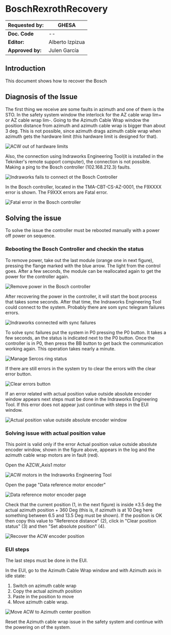 # BoschRexrothRecovery

| **Requested by:** | **GHESA** |
| --- | --- |
| **Doc. Code** | -- |
| **Editor:** | Alberto Izpizua |
| **Approved by:** | Julen García |

## Introduction

This document shows how to recover the Bosch

## Diagnosis of the Issue

The first thing we receive are some faults in azimuth and one of them is the STO. In the safety system window the interlock for the AZ cable wrap lim+ or AZ cable wrap lim-.
Going to the Azimuth Cable Wrap window the position distance from azimuth and azimuth cable wrap is bigger than about 3 deg. This is not possible, since azimuth drags azimuth cable wrap when azimuth gets the hardware limit (this hardware limit is designed for that).

![ACW out of hardware limits](Figures/AcwOutOfHardwareLimits.png)

Also, the connection using Indraworks Engineering Tool(it is installed in the Tekniker's remote support computer), the connection is not possible. Making a ping to the Bosch controller (102.168.212.3) faults.

![Indraworks fails to connect ot the Bosch Controller](Figures/IndraworksFailsConnection.png)

In the Bosch controller, located in the TMA-CBT-CS-AZ-0001, the F9XXXX error is shown. The F9XXX errors are Fatal error.

![Fatal error in the Bosch controller](Figures/BoschControllerShowingFatalError.png)

## Solving the issue

To solve the issue the controller must be rebooted manually with a power off power on sequence.

### Rebooting the Bosch Controller and checkin the status

To remove power, take out the last module (orange one in next figure), pressing the flange marked with the blue arrow. The light from the control goes. After a few seconds, the module can be reallocated again to get the power for the controller again.

![Remove power in the Bosch controller](Figures/PowerOffBoschController.png)

After recovering the power in the controller, it will start the boot process that takes some seconds. After that time, the Indraworks Engineering Tool could connect to the system. Probably there are som sync telegram failures errors.

![Indraworks connected with sync failures](Figures/FirstIndraworksConnectionWithFailures.png)

To solve sync failures put the system in P0 pressing the P0 button. It takes a few seconds, an the status is indicated next to the P0 button. Once the controller is in P0, then press the BB button to get back the communication working again. This operation takes nearly a minute.

![Manage Sercos ring status](Figures/ManageSercosRingStatus.png)

If there are still errors in the system try to clear the errors with the clear error button.

![Clear errors button](Figures/ClearErrorsButton.png)

If an error related with actual position value outside absolute encoder window appears next steps must be done in the Indraworks Engineering Tool. If this error does not appear just continue with steps in the EUI window.

![Actual position value outside absolute encoder window](Figures/EncoderError.png)

### Solving issue with actual position value

This point is valid only if the error Actual position value outside absolute encoder window, shown in the figure above, appears in the log and the azimuth cable wrap motors are in fault (red).

Open the AZCW_Axis1 motor

![ACW motors in the Indraworks Engineering Tool](Figures/ACW_Motors.png)

Open the page "Data reference motor encoder"

![Data reference motor encoder page](Figures/DataReferenceMotorEncoder.png)

Check that the current position (1, in the next figure) is inside ±3.5 deg the actual azimuth position + 360 Deg (this is, if azimuth is at 10 Deg here  something between 6.5 and 13.5 Deg must be shown). If the position is OK then copy this value to "Reference distance" (2), click in "Clear position status" (3) and then "Set absolute position" (4).

![Recover the ACW encoder position](Figures/RecoverAcwEncoderPosition.png)

### EUI steps

The last steps must be done in the EUI.

In the EUI, go to the Azimuth Cable Wrap window and with Azimuth axis in idle state:

1. Switch on azimuth cable wrap
2. Copy the actual azimuth position
3. Paste in the position to move
4. Move azimuth cable wrap.

![Move ACW to Azimuth center position](Figures/MoveAcwToAzimuthCenterPosition.png)

Reset the Azimuth cable wrap issue in the safety system and continue with the powering on of the system.
